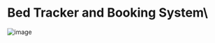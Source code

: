# Bed Tracker and Booking System\

![image](https://github.com/deekshamypersonal/bedtracker/assets/150110347/58acc22f-4d4c-4383-8a1a-642ad3977aa5)
